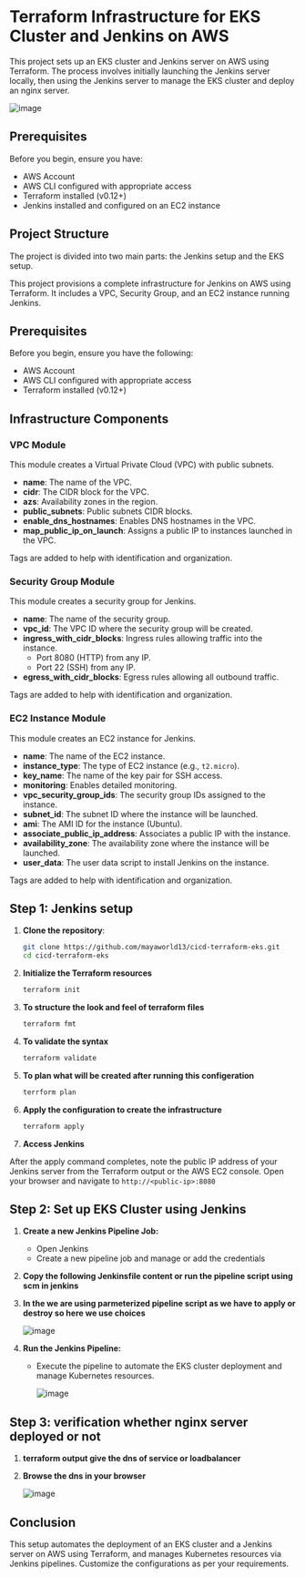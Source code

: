
# Terraform Infrastructure for EKS Cluster and Jenkins on AWS

This project sets up an EKS cluster and Jenkins server on AWS using Terraform. The process involves initially launching the Jenkins server locally, then using the Jenkins server to manage the EKS cluster and deploy an nginx server.


![image](https://github.com/mayaworld13/cicd-terraform-eks/assets/127987256/29b5bb34-b9df-4b2f-b4e5-c843b93ee52c)


## Prerequisites

Before you begin, ensure you have:

- AWS Account
- AWS CLI configured with appropriate access
- Terraform installed (v0.12+)
- Jenkins installed and configured on an EC2 instance

## Project Structure

The project is divided into two main parts: the Jenkins setup and the EKS setup.

This project provisions a complete infrastructure for Jenkins on AWS using Terraform. It includes a VPC, Security Group, and an EC2 instance running Jenkins.

## Prerequisites

Before you begin, ensure you have the following:

- AWS Account
- AWS CLI configured with appropriate access
- Terraform installed (v0.12+)

## Infrastructure Components

### VPC Module

This module creates a Virtual Private Cloud (VPC) with public subnets.

- **name**: The name of the VPC.
- **cidr**: The CIDR block for the VPC.
- **azs**: Availability zones in the region.
- **public_subnets**: Public subnets CIDR blocks.
- **enable_dns_hostnames**: Enables DNS hostnames in the VPC.
- **map_public_ip_on_launch**: Assigns a public IP to instances launched in the VPC.

Tags are added to help with identification and organization.

### Security Group Module

This module creates a security group for Jenkins.

- **name**: The name of the security group.
- **vpc_id**: The VPC ID where the security group will be created.
- **ingress_with_cidr_blocks**: Ingress rules allowing traffic into the instance.
  - Port 8080 (HTTP) from any IP.
  - Port 22 (SSH) from any IP.
- **egress_with_cidr_blocks**: Egress rules allowing all outbound traffic.

Tags are added to help with identification and organization.

### EC2 Instance Module

This module creates an EC2 instance for Jenkins.

- **name**: The name of the EC2 instance.
- **instance_type**: The type of EC2 instance (e.g., `t2.micro`).
- **key_name**: The name of the key pair for SSH access.
- **monitoring**: Enables detailed monitoring.
- **vpc_security_group_ids**: The security group IDs assigned to the instance.
- **subnet_id**: The subnet ID where the instance will be launched.
- **ami**: The AMI ID for the instance (Ubuntu).
- **associate_public_ip_address**: Associates a public IP with the instance.
- **availability_zone**: The availability zone where the instance will be launched.
- **user_data**: The user data script to install Jenkins on the instance.

Tags are added to help with identification and organization.

##  Step 1: Jenkins setup

1. **Clone the repository**:
   ```sh
   git clone https://github.com/mayaworld13/cicd-terraform-eks.git
   cd cicd-terraform-eks
   ```

2. **Initialize the Terraform resources**
   ```sh
   terraform init
   ```

3. **To structure the look and feel of terraform files**
   ```sh
   terraform fmt
   ```

4. **To validate the syntax**
   ```sh
   terraform validate
   ```

5. **To plan what will be created after running this configeration**
   ```sh
   terrform plan
   ```

6. **Apply the configuration to create the infrastructure**
   ```sh
   terraform apply
   ```
7. **Access Jenkins**

After the apply command completes, note the public IP address of your Jenkins server from the Terraform output or the AWS EC2 console.
Open your browser and navigate to `http://<public-ip>:8080`


##  Step 2: Set up EKS Cluster using Jenkins

 1. **Create a new Jenkins Pipeline Job:**

     - Open Jenkins
     - Create a new pipeline job and manage or add the credentials

 2. **Copy the following Jenkinsfile content or run the pipeline script using scm in jenkins**
 3. **In the we are using parmeterized pipeline script as we have to apply or destroy  so here we use choices**

    ![image](https://github.com/mayaworld13/cicd-terraform-eks/assets/127987256/29fa1e21-a108-48f1-aa6d-2e130fbb8ad5)

 4. **Run the Jenkins Pipeline:**

    - Execute the pipeline to automate the EKS cluster deployment and manage Kubernetes resources.


      ![image](https://github.com/mayaworld13/cicd-terraform-eks/assets/127987256/d0fcd2bc-87c6-40bd-a846-c61788cd6dfe)


## Step 3: verification whether nginx server deployed or not

  1. **terraform output give the dns of service or loadbalancer**
  2. **Browse the dns in your browser**

     ![image](https://github.com/mayaworld13/cicd-terraform-eks/assets/127987256/1e56fa80-79e1-4b20-b5ce-d3f9b2b85001)

## Conclusion

This setup automates the deployment of an EKS cluster and a Jenkins server on AWS using Terraform, and manages Kubernetes resources via Jenkins pipelines. Customize the configurations as per your requirements.

  

       
       



